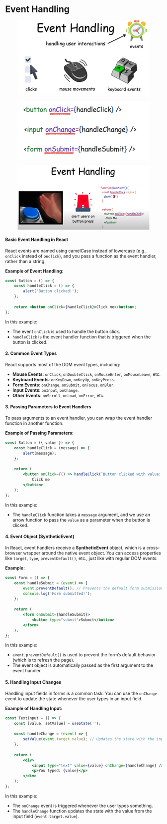 # Event Handling

<figure><img src="../.gitbook/assets/image (92).png" alt=""><figcaption></figcaption></figure>

<figure><img src="../.gitbook/assets/image (93).png" alt=""><figcaption></figcaption></figure>

<figure><img src="../.gitbook/assets/image (94).png" alt=""><figcaption></figcaption></figure>

#### **Basic Event Handling in React**

React events are named using camelCase instead of lowercase (e.g., `onClick` instead of `onclick`), and you pass a function as the event handler, rather than a string.

**Example of Event Handling:**

```jsx
const Button = () => {
    const handleClick = () => {
        alert('Button clicked!');
    };

    return <button onClick={handleClick}>Click me</button>;
};
```

In this example:

* The event `onClick` is used to handle the button click.
* `handleClick` is the event handler function that is triggered when the button is clicked.

#### 2. **Common Event Types**

React supports most of the DOM event types, including:

* **Mouse Events**: `onClick`, `onDoubleClick`, `onMouseEnter`, `onMouseLeave`, etc.
* **Keyboard Events**: `onKeyDown`, `onKeyUp`, `onKeyPress`.
* **Form Events**: `onChange`, `onSubmit`, `onFocus`, `onBlur`.
* **Input Events**: `onInput`, `onChange`.
* **Other Events**: `onScroll`, `onLoad`, `onError`, etc.

#### 3. **Passing Parameters to Event Handlers**

To pass arguments to an event handler, you can wrap the event handler function in another function.

**Example of Passing Parameters:**

```jsx
const Button = ({ value }) => {
    const handleClick = (message) => {
        alert(message);
    };

    return (
        <button onClick={() => handleClick(`Button clicked with value: ${value}`)}>
            Click me
        </button>
    );
};
```

In this example:

* The `handleClick` function takes a `message` argument, and we use an arrow function to pass the `value` as a parameter when the button is clicked.

#### 4. **Event Object (SyntheticEvent)**

In React, event handlers receive a **SyntheticEvent** object, which is a cross-browser wrapper around the native event object. You can access properties like `target`, `type`, `preventDefault()`, etc., just like with regular DOM events.

**Example:**

```jsx
const Form = () => {
    const handleSubmit = (event) => {
        event.preventDefault(); // Prevents the default form submission
        console.log('Form submitted!');
    };

    return (
        <form onSubmit={handleSubmit}>
            <button type="submit">Submit</button>
        </form>
    );
};
```

In this example:

* `event.preventDefault()` is used to prevent the form’s default behavior (which is to refresh the page).
* The event object is automatically passed as the first argument to the event handler.

#### 5. **Handling Input Changes**

Handling input fields in forms is a common task. You can use the `onChange` event to update the state whenever the user types in an input field.

**Example of Handling Input:**

```jsx
const TextInput = () => {
    const [value, setValue] = useState('');

    const handleChange = (event) => {
        setValue(event.target.value); // Updates the state with the input value
    };

    return (
        <div>
            <input type="text" value={value} onChange={handleChange} />
            <p>You typed: {value}</p>
        </div>
    );
};
```

In this example:

* The `onChange` event is triggered whenever the user types something.
* The `handleChange` function updates the state with the value from the input field (`event.target.value`).
